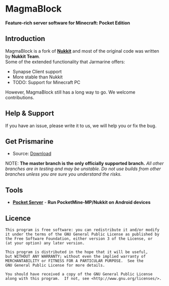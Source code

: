 MagmaBlock
===================

__Feature-rich server software for Minecraft: Pocket Edition__

Introduction
-------------
MagmaBlock is a fork of **[Nukkit](https://github.com/Nukkit/Nukkit)** and most of the original code was written by **Nukkit Team**.<br>
Some of the extended functionality that Jarmarine offers:

* Synapse Client support
* More stable than Nukkit
* TODO: Support for Minecraft PC

However, MagmaBlock still has a long way to go. We welcome contributions.

Help & Support
-------------
If you have an issue, please write it to us, we will help you or fix the bug.

Get Prismarine
-------------
<!--* Jar: [Download](http://193.124.185.24/get_prismarine.php)-->
* Source: [Download](https://github.com/PrismarineMC//archive/master.zip)

NOTE: **The master branch is the only officially supported branch.**
_All other branches are in testing and may be unstable. Do not use builds from other branches unless you are sure you understand the risks._

Tools
-------------
<!--* **[DevTools](https://github.com/PocketMine/DevTools)** - **Plugin and server development tools plugin**-->
* **[Pocket Server](https://github.com/fengberd/MinecraftPEServer)** - **Run PocketMine-MP/Nukkit on Android devices**

Licence
-------------
	This program is free software: you can redistribute it and/or modify
	it under the terms of the GNU General Public License as published by
	the Free Software Foundation, either version 3 of the License, or
	(at your option) any later version.

	This program is distributed in the hope that it will be useful,
	but WITHOUT ANY WARRANTY; without even the implied warranty of
	MERCHANTABILITY or FITNESS FOR A PARTICULAR PURPOSE.  See the
	GNU General Public License for more details.

	You should have received a copy of the GNU General Public License
	along with this program.  If not, see <http://www.gnu.org/licenses/>.

